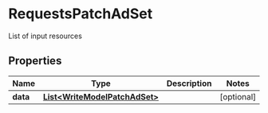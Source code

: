 

# RequestsPatchAdSet

List of input resources

## Properties

| Name | Type | Description | Notes |
|------------ | ------------- | ------------- | -------------|
|**data** | [**List&lt;WriteModelPatchAdSet&gt;**](WriteModelPatchAdSet.md) |  |  [optional] |



